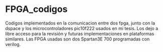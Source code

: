 # FPGA_codigos
Codigos implementados en la comunicacion entre dos fpga, junto con la dspace y los microcontroladores pic10f222 usados en mi tesis. Los dejo a libre acceso para la revisión y futuras implementaciones en plataformas similares. Las FPGA usadas son dos Spartan3E 700 programadas con verilog.
